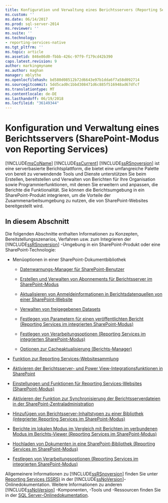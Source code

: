 ```yaml
---
title: Konfiguration und Verwaltung eines Berichtsservers (Reporting Services SharePoint-Modus) | Microsoft Docs
ms.custom: ''
ms.date: 06/14/2017
ms.prod: sql-server-2014
ms.reviewer: ''
ms.suite: ''
ms.technology:
- reporting-services-native
ms.tgt_pltfrm: ''
ms.topic: article
ms.assetid: 846e86d0-fbbb-426c-97f9-f179cd42b390
caps.latest.revision: 9
author: markingmyname
ms.author: maghan
manager: mblythe
ms.openlocfilehash: bd580d08512b72d6643e97b1dda6f7a58d092714
ms.sourcegitcommit: 5dd5cad0c1bbd308471d6c885f516948ad67dfcf
ms.translationtype: MT
ms.contentlocale: de-DE
ms.lasthandoff: 06/19/2018
ms.locfileid: "36149344"
---
```

# <a name="configuration-and-administration-of-a-report-server-reporting-services-sharepoint-mode"></a>Konfiguration und Verwaltung eines Berichtsservers (SharePoint-Modus von Reporting Services)
  [!INCLUDE[msCoName](../includes/msconame-md.md)] [!INCLUDE[ssCurrent](../includes/sscurrent-md.md)] [!INCLUDE[ssRSnoversion](../includes/ssrsnoversion-md.md)] ist eine serverbasierte Berichtsplattform, die bietet eine umfangreiche Palette von bereit zu verwendende Tools und Dienste unterstützen Sie beim Erstellen, bereitstellen und Verwalten von Berichten für Ihre Organisation sowie Programmierfunktionen, mit denen Sie erweitern und anpassen, die Berichte die Funktionalität. Sie können die Berichtsumgebung in ein SharePoint-Produkt integrieren, um die Vorteile der Zusammenarbeitsumgebung zu nutzen, die von SharePoint-Websites bereitgestellt wird.  
  
## <a name="in-this-section"></a>In diesem Abschnitt  
 Die folgenden Abschnitte enthalten Informationen zu Konzepten, Bereitstellungsszenarios, Verfahren usw. zum Integrieren der [!INCLUDE[ssRSnoversion](../includes/ssrsnoversion-md.md)] -Umgebung in ein SharePoint-Produkt oder eine SharePoint-Technologie:  
  
-   Menüoptionen in einer SharePoint-Dokumentbibliothek  
  
    -   [Datenwarnungs-Manager für SharePoint-Benutzer](../../2014/reporting-services/data-alert-manager-for-sharepoint-users.md)  
  
    -   [Erstellen und Verwalten von Abonnements für Berichtsserver im SharePoint-Modus](subscriptions/create-and-manage-subscriptions-for-sharepoint-mode-report-servers.md)  
  
    -   [Aktualisieren von Anmeldeinformationen in Berichtsdatenquellen von einer SharePoint-Website](report-data/update-credentials-in-report-data-sources-from-a-sharepoint-site.md)  
  
    -   [Verwalten von freigegebenen Datasets](report-data/manage-shared-datasets.md)  
  
    -   [Festlegen von Parametern für einen veröffentlichten Bericht &#40;Reporting Services im integrierten SharePoint-Modus&#41;](report-design/set-parameters-on-a-published-report-sharepoint-integrated-mode.md)  
  
    -   [Festlegen von Verarbeitungsoptionen &#40;Reporting Services im integrierten SharePoint-Modus&#41;](../../2014/reporting-services/set-processing-options-reporting-services-in-sharepoint-integrated-mode.md)  
  
    -   [Optionen zur Cacheaktualisierung &#40;Berichts-Manager&#41;](../../2014/reporting-services/cache-refresh-options-report-manager.md)  
  
-   [Funktion zur Reporting Services-Websitesammlung](../../2014/reporting-services/reporting-services-site-collection-features.md)  
  
-   [Aktivieren der Berichtsserver- und Power View-Integrationsfunktionen in SharePoint](activate-the-report-server-and-power-view-integration-features-in-sharepoint.md)  
  
-   [Einstellungen und Funktionen für Reporting Services-Websites &#40;SharePoint-Modus&#41;](../../2014/reporting-services/reporting-services-site-settings-and-site-features-sharepoint-mode.md)  
  
-   [Aktivieren der Funktion zur Synchronisierung der Berichtsserverdateien in der SharePoint-Zentraladministration](../../2014/reporting-services/activate-report-server-file-sync-feature-sharepoint-central-administration.md)  
  
-   [Hinzufügen von Berichtsserver-Inhaltstypen zu einer Bibliothek &#40;integrierter Reporting Services im SharePoint-Modus&#41;](../../2014/reporting-services/add-reporting-services-content-types-to-a-sharepoint-library.md)  
  
-   [Berichte im lokalen Modus im Vergleich mit Berichten im verbundenen Modus im Berichts-Viewer (Reporting Services im SharePoint-Modus)](../../2014/reporting-services/local-vs-connected-mode-report-viewer-reporting-services-sharepoint-mode.md)  
  
-   [Hochladen von Dokumenten in eine SharePoint-Bibliothek &#40;Reporting Services im SharePoint-Modus&#41;](../../2014/reporting-services/upload-documents-to-a-sharepoint-library-reporting-services-in-sharepoint-mode.md)  
  
-   [Festlegen von Verarbeitungsoptionen &#40;Reporting Services im integrierten SharePoint-Modus&#41;](../../2014/reporting-services/set-processing-options-reporting-services-in-sharepoint-integrated-mode.md)  
  
 Allgemeinere Informationen zu [!INCLUDE[ssRSnoversion](../includes/ssrsnoversion-md.md)] finden Sie unter [Reporting Services &#40;SSRS&#41;](create-deploy-and-manage-mobile-and-paginated-reports.md) in der [!INCLUDE[ssNoVersion](../includes/ssnoversion-md.md)]-Onlinedokumentation. Weitere Informationen zu anderen [!INCLUDE[ssNoVersion](../includes/ssnoversion-md.md)] -Komponenten, -Tools und -Ressourcen finden Sie in der [SQL Server-Onlinedokumentation](../2014-toc/books-online-for-sql-server-2014.md).  
  
  